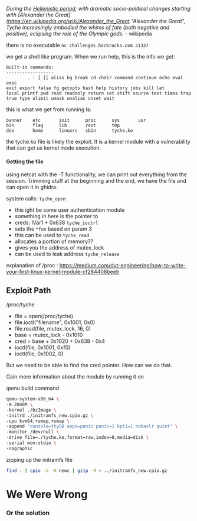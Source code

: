 *During the [Hellenistic period](https://en.wikipedia.org/wiki/Hellenistic_period "Hellenistic period"), with dramatic socio-political changes starting with [Alexander the Great](https://en.wikipedia.org/wiki/Alexander_the_Great "Alexander the Great", Tyche increasingly embodied the whims of fate (both negative and positive), eclipsing the role of the Olympic gods.* - wikipedia

there is no executable
`nc challenges.hackrocks.com 21337`

we get a shell like program. When we run help, this is the info we get:

```
Built-in commands:
------------------
        . : [ [[ alias bg break cd chdir command continue echo eval exec
exit export false fg getopts hash help history jobs kill let
local printf pwd read readonly return set shift source test times trap true type ulimit umask unalias unset wait
```

this is what we get from running ls:
```
banner    etc       init      proc      sys       usr
bin       flag      lib       root      tmp
dev       home      linuxrc   sbin      tyche.ko
```

the tyche.ko file is likely the exploit. It is a kernel module with a vulnerability that can get us kernel mode execution.

#### Getting the file
using netcat with the -T functionality, we can print out everything from the session. Trimming stuff at the beginning and the end, we have the file and can open it in ghidra.

system calls:
`tyche_open`
- this ight be some user authentication module
- something in here is the pointer to
- creds: lVar1 + 0x638
`tyche_ioctrl`
- sets the `*fun` based on param 3
- this can be used to 
`tyche_read`
- allocates a portion of memory??
- gives you the address of mutex_lock
- can be used to leak address
`tyche_release`

explanation of /proc : https://medium.com/dvt-engineering/how-to-write-your-first-linux-kernel-module-cf284408beeb


## Exploit Path

/proc/tyche

- file = open(/proc/tyche)
- file.ioctl("filename", 0x1001, 0x0)
- file.read(file, mutex_lock, 16, 0)
- base = mutex_lock - 0x1010
- cred = base + 0x1020 + 0x638 - 0x4
- ioctl(file, 0x1001, 0xf0)
- ioctl(file, 0x1002, 0)

But we need to be able to find the cred pointer. How can we do that.

Gain more information about the module by running it on 

qemu build command
```bash
qemu-system-x86_64 \
-m 2048M \
-kernel ./bzImage \
-initrd ./initramfs_new.cpio.gz \
-cpu kvm64,+smep,+smap \
-append "console=ttyS0 oops=panic panic=1 kpti=1 nokaslr quiet" \
-monitor /dev/null \
-drive file=./tyche.ko,format=raw,index=0,media=disk \
-serial mon:stdio \
-nographic
```

zipping up the initramfs file
```bash
find . | cpio -o -H newc | gzip -9 > ../initramfs_new.cpio.gz
```


# We Were Wrong
### Or the solution

